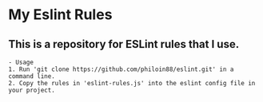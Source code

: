 # My Eslint Rules

## This is a repository for ESLint rules that I use.

```
- Usage
1. Run 'git clone https://github.com/philoin88/eslint.git' in a command line.
2. Copy the rules in 'eslint-rules.js' into the eslint config file in your project.
```
